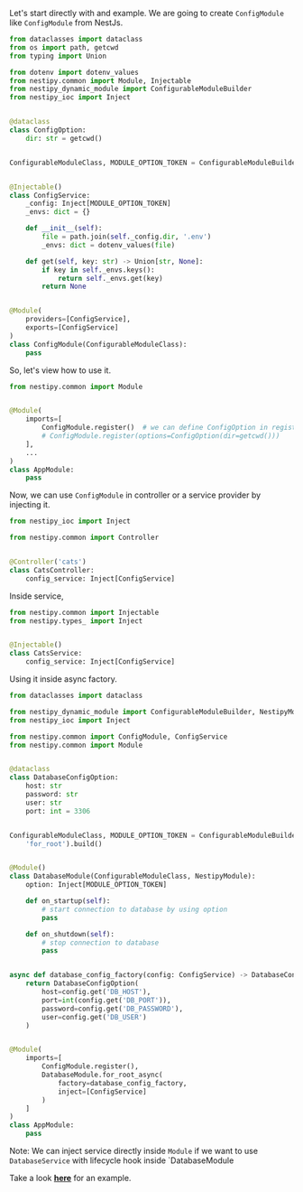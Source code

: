 Let's start directly with and example. We are going to create `ConfigModule` like `ConfigModule` from NestJs.

```python
from dataclasses import dataclass
from os import path, getcwd
from typing import Union

from dotenv import dotenv_values
from nestipy.common import Module, Injectable
from nestipy_dynamic_module import ConfigurableModuleBuilder
from nestipy_ioc import Inject


@dataclass
class ConfigOption:
    dir: str = getcwd()


ConfigurableModuleClass, MODULE_OPTION_TOKEN = ConfigurableModuleBuilder[ConfigOption]().build()


@Injectable()
class ConfigService:
    _config: Inject[MODULE_OPTION_TOKEN]
    _envs: dict = {}

    def __init__(self):
        file = path.join(self._config.dir, '.env')
        _envs: dict = dotenv_values(file)

    def get(self, key: str) -> Union[str, None]:
        if key in self._envs.keys():
            return self._envs.get(key)
        return None


@Module(
    providers=[ConfigService],
    exports=[ConfigService]
)
class ConfigModule(ConfigurableModuleClass):
    pass
```

So, let's view how to use it.

```python
from nestipy.common import Module


@Module(
    imports=[
        ConfigModule.register()  # we can define ConfigOption in register
        # ConfigModule.register(options=ConfigOption(dir=getcwd()))
    ],
    ...
)
class AppModule:
    pass
```

Now, we can use `ConfigModule` in controller or a service provider by injecting it.

```python
from nestipy_ioc import Inject

from nestipy.common import Controller


@Controller('cats')
class CatsController:
    config_service: Inject[ConfigService]
```

Inside service,

```python
from nestipy.common import Injectable
from nestipy.types_ import Inject


@Injectable()
class CatsService:
    config_service: Inject[ConfigService]
```

Using it inside async factory.

```python
from dataclasses import dataclass

from nestipy_dynamic_module import ConfigurableModuleBuilder, NestipyModule
from nestipy_ioc import Inject

from nestipy.common import ConfigModule, ConfigService
from nestipy.common import Module


@dataclass
class DatabaseConfigOption:
    host: str
    password: str
    user: str
    port: int = 3306


ConfigurableModuleClass, MODULE_OPTION_TOKEN = ConfigurableModuleBuilder[DatabaseConfigOption]().set_method(
    'for_root').build()


@Module()
class DatabaseModule(ConfigurableModuleClass, NestipyModule):
    option: Inject[MODULE_OPTION_TOKEN]

    def on_startup(self):
        # start connection to database by using option
        pass

    def on_shutdown(self):
        # stop connection to database
        pass


async def database_config_factory(config: ConfigService) -> DatabaseConfigOption:
    return DatabaseConfigOption(
        host=config.get('DB_HOST'),
        port=int(config.get('DB_PORT')),
        password=config.get('DB_PASSWORD'),
        user=config.get('DB_USER')
    )


@Module(
    imports=[
        ConfigModule.register(),
        DatabaseModule.for_root_async(
            factory=database_config_factory,
            inject=[ConfigService]
        )
    ]
)
class AppModule:
    pass
```

Note: We can inject service directly inside `Module` if we want to use `DatabaseService` with lifecycle hook
inside `DatabaseModule

Take a look **[here](https://github.com/nestipy/sample/tree/main/sample-app-dynamic-module)** for an  example.
